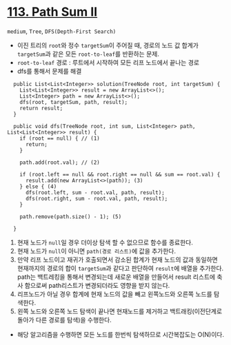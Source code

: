 # [113. Path Sum II](https://leetcode.com/problems/path-sum-ii/description/)

```medium```, ```Tree```, ```DFS(Depth-First Search)```

- 이진 트리의 `root`와 정수 `targetSum`이 주어질 때, 경로의 노드 값 합계가 `targetSum`과 같은 모든 `root-to-leaf`를 반환하는 문제.
- `root-to-leaf` 경로 : 루트에서 시작하여 모든 리프 노드에서 끝나는 경로
- dfs를 통해서 문제를 해결

```
  public List<List<Integer>> solution(TreeNode root, int targetSum) {
    List<List<Integer>> result = new ArrayList<>();
    List<Integer> path = new ArrayList<>();
    dfs(root, targetSum, path, result);
    return result;
  }

  public void dfs(TreeNode root, int sum, List<Integer> path, List<List<Integer>> result) {
    if (root == null) { // (1)
      return;
    }

    path.add(root.val); // (2)

    if (root.left == null && root.right == null && sum == root.val) {
      result.add(new ArrayList<>(path)); (3)
    } else { (4)
      dfs(root.left, sum - root.val, path, result);
      dfs(root.right, sum - root.val, path, result);
    }

    path.remove(path.size() - 1); (5)

  }
```

1. 현재 노드가 `null`일 경우 더이상 탐색 할 수 없으므로 함수를 종료한다.
2. 현재 노드가 `null`이 아니면 `path(경로 리스트)`에 값을 추가한다.
3. 만약 리프 노드이고 재귀가 호출되면서 감소된 합계가 현재 노드의 값과 동일하면 현재까지의 경로의 합이 `targetSum`과 같다고 판단하여 `result`에 배열을 추가한다.  
   path는 백트레킹을 통해서 변경되는데 새로운 배열을 만들어서 result 리스트에 축사 함으로써 path리스트가 변경되더라도 영향을 받지 않는다.
4. 리프노드가 아닐 경우 합계에 현재 노드의 값을 빼고 왼쪽노드와 오른쪽 노드를 탐색한다.
5. 왼쪽 노드와 오른쪽 노드 탐색이 끝나면 현재노드를 제거하고 백트래킹(이전단계로 돌아가 다른 경로를 탐색)을 수행한다.

- 해당 알고리즘을 수행하면 모든 노드를 한번씩 탐색하므로 시간복잡도는 O(N)이다.



